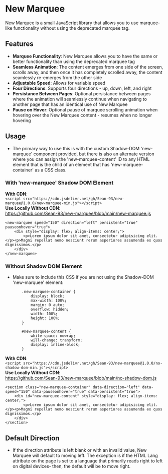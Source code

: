 # New Marquee

New Marquee is a small JavaScript library that allows you to use marquee-like functionality without using the deprecated marquee tag.  

## Features

- **Marquee Functionality**: New Marquee allows you to have the same or better functionality than using the deprecated marquee tag
- **Seamless Animation**: The content emerges from one side of the screen, scrolls away, and then once it has completely scrolled away, the content seamlessly re-emerges from the other side
- **Adjustable Speed**: Allows for variable speed
- **Four Directions**: Supports four directions - up, down, left, and right
- **Persistance Between Pages**: Optional persistance between pages where the animation will seamlessly continue when navigating to another page that has an identical use of New Marquee
- **Pause on Hover**: Optional pause of marquee scrolling animation when hovering over the New Marquee content - resumes when no longer hovering

## Usage

- The primary way to use this is with the custom Shadow-DOM 'new-marquee' component provided, but there is also an alternate version where you can assign the 'new-marquee-content' ID to any HTML element that is the child of an element that has 'new-marquee-container' as a CSS class.

### With 'new-marquee' Shadow DOM Element

**With CDN**:
<br>
```<script src="https://cdn.jsdelivr.net/gh/Sean-93/new-marquee@1.0.0/new-marquee-min.js"></script>```
<br>
**Use Locally Without CDN**:
<br>
https://github.com/Sean-93/new-marquee/blob/main/new-marquee.js

    <new-marquee speed="150" direction="left" persistent="true" pauseonhover="true">
        <div style="display: flex; align-items: center;">
            <p>Lorem ipsum dolor sit amet, consectetur adipisicing elit.</p><p>Magni repellat nemo nesciunt rerum asperiores assumenda ex quos dignissimos.</p>
        </div>
    </new-marquee>

### Without Shadow DOM Element

- Make sure to include this CSS if you are not using the Shadow-DOM 'new-marquee' element:

    ```
        .new-marquee-container {
            display: block;
            max-width: 100%;
            margin: 0 auto;
            overflow: hidden;
            width: 100%;
            height: 100%;
        }

        #new-marquee-content {
            white-space: nowrap;
            will-change: transform;
            display: inline-block;
        }

**With CDN**:
<br>
```<script src="https://cdn.jsdelivr.net/gh/Sean-93/new-marquee@1.0.0/no-shadow-dom-min.js"></script>```
<br>
**Use Locally Without CDN**:
<br>
https://github.com/Sean-93/new-marquee/blob/main/no-shadow-dom.js

    <section class="new-marquee-container" data-direction="left" data-speed="150" data-pauseonhover="true" data-persistent="true">
        <div id="new-marquee-content" style="display: flex; align-items: center;">
            <p>Lorem ipsum dolor sit amet, consectetur adipisicing elit.</p><p>Magni repellat nemo nesciunt rerum asperiores assumenda ex quos dignissimos.</p>
        </div>
    </section>

## Default Direction

- If the direction attribute is left blank or with an invalid value, New Marquee will default to moving left.  The exception is if the HTML Lang attribute on the page is set to a language that primarily reads right to left on digital devices- then, the default will be to move right.
